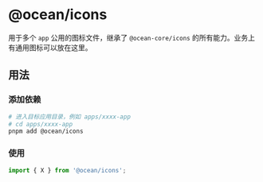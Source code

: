 # @ocean/icons

用于多个 `app` 公用的图标文件，继承了 `@ocean-core/icons` 的所有能力。业务上有通用图标可以放在这里。

## 用法

### 添加依赖

```bash
# 进入目标应用目录，例如 apps/xxxx-app
# cd apps/xxxx-app
pnpm add @ocean/icons
```

### 使用

```ts
import { X } from '@ocean/icons';
```
